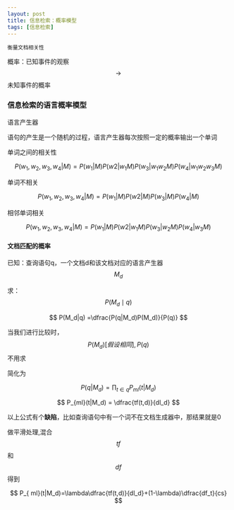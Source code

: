 ```yaml
---
layout: post
title: 信息检索：概率模型
tags: [信息检索]
---
```


`衡量文档相关性`

概率：已知事件的观察 $$\to$$ 未知事件的概率

### 信息检索的语言概率模型

语言产生器

语句的产生是一个随机的过程，语言产生器每次按照一定的概率输出一个单词


单词之间的相关性

$$
P(w_1,w_2,w_3,w_4|M) =P(w_1|M)P(w2|w_1M)P(w_3|w_1w_2M)P(w_4|w_1w_2w_3M)
$$


单词不相关

$$
P(w_1,w_2,w_3,w_4|M) =P(w_1|M)P(w2|M)P(w_3|M)P(w_4|M)
$$


相邻单词相关

$$
P(w_1,w_2,w_3,w_4|M) =P(w_1|M)P(w2|w_1M)P(w_3|w_2M)P(w_4|w_3M)
$$


#### 文档匹配的概率

已知：查询语句q，一个文档d和该文档对应的语言产生器$$M_d$$

求：$$P(M_d\mid q)$$

$$
P(M_d|q) =\dfrac{P(q|M_d)P(M_d)}{P(q)}
$$

当我们进行比较时，$$P(M_d)[假设相同],P(q)$$不用求

简化为  


$$
P(q|M_d)=\prod_{t \in q}P_{ml}(t|M_d)
$$

$$
P_{ml}(t|M_d) = \dfrac{tf(t,d)}{dl_d}
$$

以上公式有个**缺陷**，比如查询语句中有一个词不在文档生成器中，那结果就是0

做平滑处理,混合 $$tf$$ 和 $$df$$ 得到

$$
P_{ ml}(t|M_d)=\lambda\dfrac{tf(t,d)}{dl_d}+(1-\lambda)\dfrac{df_t}{cs}
$$
